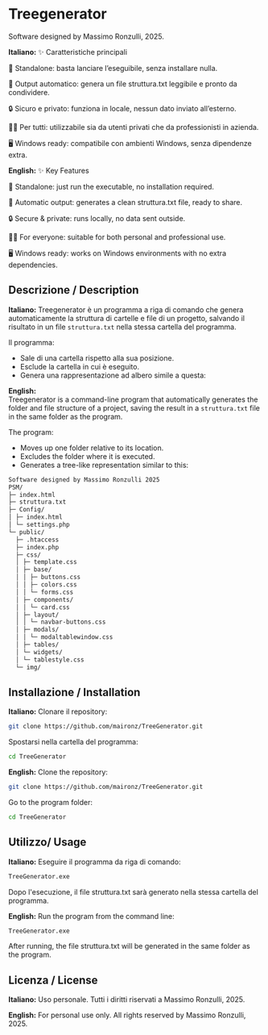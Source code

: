 # Treegenerator

Software designed by Massimo Ronzulli, 2025.

**Italiano:** 
✨ Caratteristiche principali

🚀 Standalone: basta lanciare l’eseguibile, senza installare nulla.

📄 Output automatico: genera un file struttura.txt leggibile e pronto da condividere.

🔒 Sicuro e privato: funziona in locale, nessun dato inviato all’esterno.

🧑‍💻 Per tutti: utilizzabile sia da utenti privati che da professionisti in azienda.

🖥️ Windows ready: compatibile con ambienti Windows, senza dipendenze extra.

**English:**
✨ Key Features

🚀 Standalone: just run the executable, no installation required.

📄 Automatic output: generates a clean struttura.txt file, ready to share.

🔒 Secure & private: runs locally, no data sent outside.

🧑‍💻 For everyone: suitable for both personal and professional use.

🖥️ Windows ready: works on Windows environments with no extra dependencies.

## Descrizione / Description

**Italiano:** 
Treegenerator è un programma a riga di comando che genera automaticamente la struttura di cartelle e file di un progetto, salvando il risultato in un file `struttura.txt` nella stessa cartella del programma.  

Il programma:

- Sale di una cartella rispetto alla sua posizione.
- Esclude la cartella in cui è eseguito.
- Genera una rappresentazione ad albero simile a questa:

**English:**  
Treegenerator is a command-line program that automatically generates the folder and file structure of a project, saving the result in a `struttura.txt` file in the same folder as the program.

The program:

- Moves up one folder relative to its location.
- Excludes the folder where it is executed.
- Generates a tree-like representation similar to this:

```bash
Software designed by Massimo Ronzulli 2025
PSM/
├─ index.html
├─ struttura.txt
├─ Config/
│ ├─ index.html
│ └─ settings.php
└─ public/
  ├─ .htaccess
  ├─ index.php
  ├─ css/
  │ ├─ template.css
  │ ├─ base/
  │ │ ├─ buttons.css
  │ │ ├─ colors.css
  │ │ └─ forms.css
  │ ├─ components/
  │ │ └─ card.css
  │ ├─ layout/
  │ │ └─ navbar-buttons.css
  │ ├─ modals/
  │ │ └─ modaltablewindow.css
  │ ├─ tables/
  │ └─ widgets/
  │ └─ tablestyle.css
  └─ img/
```

## Installazione / Installation

**Italiano:**
Clonare il repository:
```bash
git clone https://github.com/maironz/TreeGenerator.git
```

Spostarsi nella cartella del programma:

```bash
cd TreeGenerator
```
**English:**
Clone the repository:
```bash
git clone https://github.com/maironz/TreeGenerator.git
```

Go to the program folder:
```bash
cd TreeGenerator
```

## Utilizzo/ Usage

**Italiano:**
Eseguire il programma da riga di comando:

```bash
TreeGenerator.exe
```

Dopo l'esecuzione, il file struttura.txt sarà generato nella stessa cartella del programma.

**English:**
Run the program from the command line:

```bash
TreeGenerator.exe
```
After running, the file struttura.txt will be generated in the same folder as the program.

## Licenza / License

**Italiano:**
Uso personale. Tutti i diritti riservati a Massimo Ronzulli, 2025.

**English:**
For personal use only. All rights reserved by Massimo Ronzulli, 2025.
